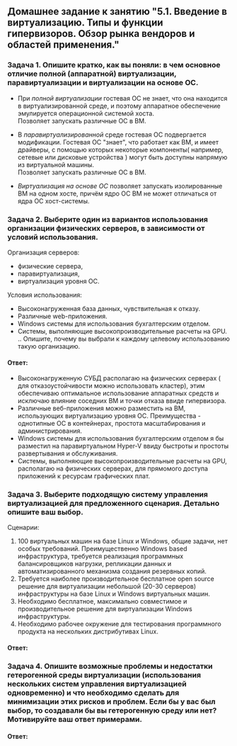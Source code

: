 ## Домашнее задание к занятию "5.1. Введение в виртуализацию. Типы и функции гипервизоров. Обзор рынка вендоров и областей применения."


### Задача 1. Опишите кратко, как вы поняли: в чем основное отличие полной (аппаратной) виртуализации, паравиртуализации и виртуализации на основе ОС.  

- При *_полной виртуализации_* гостевая ОС не знает, что она находится в виртуализированной среде, и поэтому аппаратное обеспечение эмулируется операционной системой хоста.  
Позволяет запускать различные ОС в ВМ.  

- В *_паравиртуализированной_* среде гостевая ОС подвергается модификации. Гостевая ОС "знает", что работает как ВМ, и имеет драйверы, с помощью которых некоторые компоненты( например, сетевые или дисковые устройства ) могут быть доступны напрямую  из виртуальной машины.  
Позволяет запускать различные ОС в ВМ.  

- *_Виртуализация на основе ОС_* позволяет запускать изолированные ВМ на одном хосте, причём ядро ОС ВМ не может отличаться от ядра ОС хост-системы.  


### Задача 2. Выберите один из вариантов использования организации физических серверов, в зависимости от условий использования.

Организация серверов:  
- физические сервера,  
- паравиртуализация,  
- виртуализация уровня ОС.  

Условия использования:  
- Высоконагруженная база данных, чувствительная к отказу.  
- Различные web-приложения.  
- Windows системы для использования бухгалтерским отделом.  
- Системы, выполняющие высокопроизводительные расчеты на GPU.  
..
Опишите, почему вы выбрали к каждому целевому использованию такую организацию.  

#### Ответ:
- Высоконагруженную СУБД располагаю на физических серверах ( для отказоустойчивости можно использовать кластер), этим обеспечиваю оптимальное использование аппаратных средств и исключаю влияние соседних ВМ и точки отказа ввиде гипервизора.  
- Различные веб-приложения можно разместить на ВМ, использующих виртуализацию уровня ОС. Преимущества - однотипные ОС в контейнерах, простота масштабирования и администрирования.
- Windows системы для использования бухгалтерским отделом я бы разместил на паравиртуальном Hyper-V ввиду быстроты и простоты развертывания и обслуживания.
- Системы, выполняющие высокопроизводительные расчеты на GPU, располагаю на физических серверах, для прямомого доступа приложений к ресурсам графических плат.  
  
### Задача 3. Выберите подходящую систему управления виртуализацией для предложенного сценария. Детально опишите ваш выбор.  

Сценарии:  
  
1. 100 виртуальных машин на базе Linux и Windows, общие задачи, нет особых требований. Преимущественно Windows based инфраструктура, требуется реализация программных балансировщиков нагрузки, репликации данных и автоматизированного механизма создания резервных копий.  
2. Требуется наиболее производительное бесплатное open source решение для виртуализации небольшой (20-30 серверов) инфраструктуры на базе Linux и Windows виртуальных машин.  
3. Необходимо бесплатное, максимально совместимое и производительное решение для виртуализации Windows инфраструктуры.  
4. Необходимо рабочее окружение для тестирования программного продукта на нескольких дистрибутивах Linux.  
  
#### Ответ:  

### Задача 4. Опишите возможные проблемы и недостатки гетерогенной среды виртуализации (использования нескольких систем управления виртуализацией одновременно) и что необходимо сделать для минимизации этих рисков и проблем. Если бы у вас был выбор, то создавали бы вы гетерогенную среду или нет? Мотивируйте ваш ответ примерами.  

#### Ответ:  
